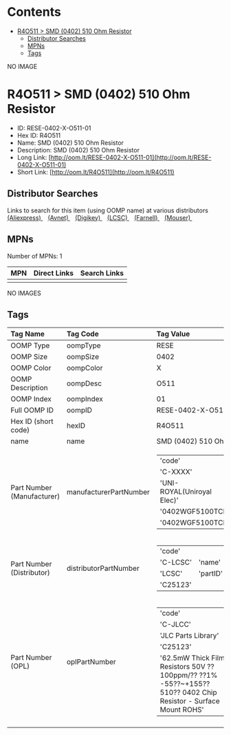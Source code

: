 



Contents
========

* [R4O511 > SMD (0402) 510 Ohm Resistor](#r4o511--smd-0402-510-ohm-resistor)
	* [Distributor Searches](#distributor-searches)
	* [MPNs](#mpns)
	* [Tags](#tags)
  
NO IMAGE  
# R4O511 > SMD (0402) 510 Ohm Resistor

- ID: RESE-0402-X-O511-01
- Hex ID: R4O511
- Name: SMD (0402) 510 Ohm Resistor
- Description: SMD (0402) 510 Ohm Resistor
- Long Link: [http://oom.lt/RESE-0402-X-O511-01](http://oom.lt/RESE-0402-X-O511-01)
- Short Link: [http://oom.lt/R4O511](http://oom.lt/R4O511)

## Distributor Searches
  
Links to search for this item (using OOMP name) at various distributors  
[(Aliexpress) ](https://www.aliexpress.com/wholesale?SearchText=1117SMD+0402+510+Ohm+Resistor)&nbsp;&nbsp;&nbsp;[(Avnet) ](https://www.avnet.com/shop/us/search/SMD+0402+510+Ohm+Resistor)&nbsp;&nbsp;&nbsp;[(Digikey) ](https://www.digikey.co.uk/en/products/result?s=SMD+0402+510+Ohm+Resistor)&nbsp;&nbsp;&nbsp;[(LCSC) ](https://www.lcsc.com/search?q=SMD+0402+510+Ohm+Resistor)&nbsp;&nbsp;&nbsp;[(Farnell) ](https://uk.farnell.com/search?st=SMD+0402+510+Ohm+Resistor)&nbsp;&nbsp;&nbsp;[(Mouser) ](https://www.mouser.com/c/?q=SMD+0402+510+Ohm+Resistor)&nbsp;&nbsp;&nbsp;
## MPNs
  
Number of MPNs: 1  

|MPN|Direct Links|Search Links|
| :--- | :--- | :--- |
||||
  
NO IMAGES  
## Tags
  

|Tag Name|Tag Code|Tag Value|
| :--- | :--- | :--- |
|OOMP Type|oompType|RESE|
|OOMP Size|oompSize|0402|
|OOMP Color|oompColor|X|
|OOMP Description|oompDesc|O511|
|OOMP Index|oompIndex|01|
|Full OOMP ID|oompID|RESE-0402-X-O511-01|
|Hex ID (short code)|hexID|R4O511|
|name|name|SMD (0402) 510 Ohm Resistor|
|Part Number (Manufacturer)|manufacturerPartNumber|<table><tr><td>'code'</td></tr><tr><td> 'C-XXXX'</td><td> 'name'</td></tr><tr><td> 'UNI-ROYAL(Uniroyal Elec)'</td><td> 'partID'</td></tr><tr><td> '0402WGF5100TCE'</td><td> 'partName'</td></tr><tr><td> '0402WGF5100TCE'</td></tr></table>|
|Part Number (Distributor)|distributorPartNumber|<table><tr><td>'code'</td></tr><tr><td> 'C-LCSC'</td><td> 'name'</td></tr><tr><td> 'LCSC'</td><td> 'partID'</td></tr><tr><td> 'C25123'</td></tr></table>|
|Part Number (OPL)|oplPartNumber|<table><tr><td>'code'</td></tr><tr><td> 'C-JLCC'</td><td> 'name'</td></tr><tr><td> 'JLC Parts Library'</td><td> 'partID'</td></tr><tr><td> 'C25123'</td><td> 'partName'</td></tr><tr><td> '62.5mW Thick Film Resistors 50V ??100ppm/?? ??1% -55??~+155?? 510?? 0402  Chip Resistor - Surface Mount ROHS'</td></tr></table>|
||||
